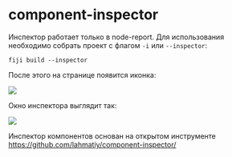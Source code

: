 component-inspector
===================

Инспектор работает только в node-report.
Для использования необходимо собрать проект с флагом `-i` или `--inspector`:

```
fiji build --inspector
```

После этого на странице появится иконка:

![](https://jing.yandex-team.ru/files/tenorok/Snimok_ekrana_2016-07-11_v_18.18.32.png)

Окно инспектора выглядит так:

![](https://jing.yandex-team.ru/files/tenorok/Snimok_ekrana_2016-07-11_v_18.21.04.png)

Инспектор компонентов основан на открытом инструменте https://github.com/lahmatiy/component-inspector/
